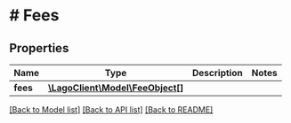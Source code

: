# # Fees

## Properties

Name | Type | Description | Notes
------------ | ------------- | ------------- | -------------
**fees** | [**\LagoClient\Model\FeeObject[]**](FeeObject.md) |  |

[[Back to Model list]](../../README.md#models) [[Back to API list]](../../README.md#endpoints) [[Back to README]](../../README.md)
